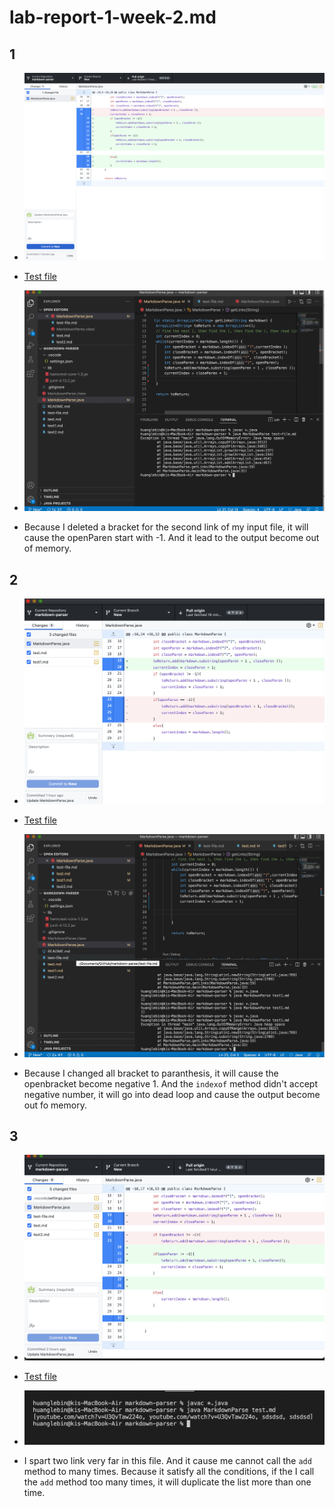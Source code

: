 # lab-report-1-week-2.md
## 1
* ![Image](lab3-picture1.png)
* [Test file](https://github.com/LebinHuang/markdown-parser/blob/New/test-file.md)

* ![Image](lab3-picture2.png)

* Because I deleted a bracket for the second link of my input file, it will cause the openParen start with -1. And it lead to the output become out of memory.

## 2

* ![Image](lab3-picture3.png)
* [Test file](https://github.com/LebinHuang/markdown-parser/blob/New/test1.md)

* ![Image](lab3-picture4.png)

* Because I changed all bracket to paranthesis, it will cause the openbracket become negative 1. And the ```indexof``` method didn't accept negative number, it will go into dead loop and cause the output become out fo memory.

## 3

* ![Image](lab3-picture5.png)
* [Test file](https://github.com/LebinHuang/markdown-parser/blob/New/test.md)

* ![Image](lab3-picture6.png)

*  I spart two link very far in this file. And it cause me cannot call the ```add``` method to many times. Because it satisfy all the conditions, if the I call the ```add``` method too many times, it will duplicate the list more than one time.